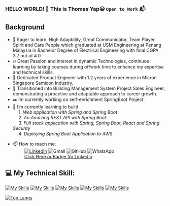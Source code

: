 ### HELLO WORLD! 👋 This is Thomas Yap:grinning: `Open to Work` :mailbox_with_mail:

## Background
- :yellow_heart: Eager to learn, High Adapbility, Great Communicator, Team Player Spirit and Care People which graduated at USM Engineering at Penang Malaysia in Bachelor Degree of Electrical Engineering with final CGPA 3.7 out of 4.0
- :fire: Great Passion and interest in dynamic Technologies, continuos learning by taking courses during offwork time to enhance my expertise and technical skills.
- :office: Dedicated Product Engineer with 1.2 years of experience in Micron Singapore Semicon Industry.
- :rocket: Transitioned into Building Management System Project Sales Engineer, demonstrating a proactive and adaptable approach to career growth.
- :black_nib:I’m currently working on self-enrichment SpringBoot Project.
- :memo: I’m currently learning to build  
&emsp; 1. *Web application with Spring and Spring Boot*  
&emsp; 2. *An Amazing REST API with Spring Boot*  
&emsp; 3. *Full stack application with Spring, Spring Boot, React and Spring Security*  
&emsp; 4. *Deploying Spring Boot Application to AWS* 

<!-- - :calendar: I'm aiming to finish my projects by *2024*. 
- 👯 I’m looking for IT Role Challenges! -->

- 📫 How to reach me:  
  &emsp; &emsp; [![LinkedIn](https://img.shields.io/badge/linkedin-%230077B5.svg?style=for-the-badge&logo=linkedin&logoColor=white)](https://www.linkedin.com/in/yap-tat-hong/)
  ![Gmail](https://img.shields.io/badge/Gmail-D14836?style=for-the-badge&logo=gmail&logoColor=white)
  ![GitHub](https://img.shields.io/badge/github-%23121011.svg?style=for-the-badge&logo=github&logoColor=white)
  ![WhatsApp](https://img.shields.io/badge/WhatsApp-25D366?style=for-the-badge&logo=whatsapp&logoColor=white)  
  &emsp; &emsp; <a href="https://www.linkedin.com/in/yap-tat-hong/" target="_blank">Click Here or Badge for LinkedIn</a>

## :computer: My Technical Skill:    
[![My Skills](https://skillicons.dev/icons?i=java,cpp)](https://skillicons.dev)
 [![My Skills](https://skillicons.dev/icons?i=html,css,bootstrap)](https://skillicons.dev)
 [![My Skills](https://skillicons.dev/icons?i=spring)](https://skillicons.dev)
 [![My Skills](https://skillicons.dev/icons?i=mysql)](https://skillicons.dev)
 [![My Skills](https://skillicons.dev/icons?i=git,docker,bash)](https://skillicons.dev) <br>

[![Top Langs](https://github-readme-stats.vercel.app/api/top-langs/?username=thomasyap81)](https://github.com/anuraghazra/github-readme-stats)
<!--![Anurag's GitHub stats](https://github-readme-stats.vercel.app/api?username=thomasyap81&show_icons=true&theme=radical)-->

  

